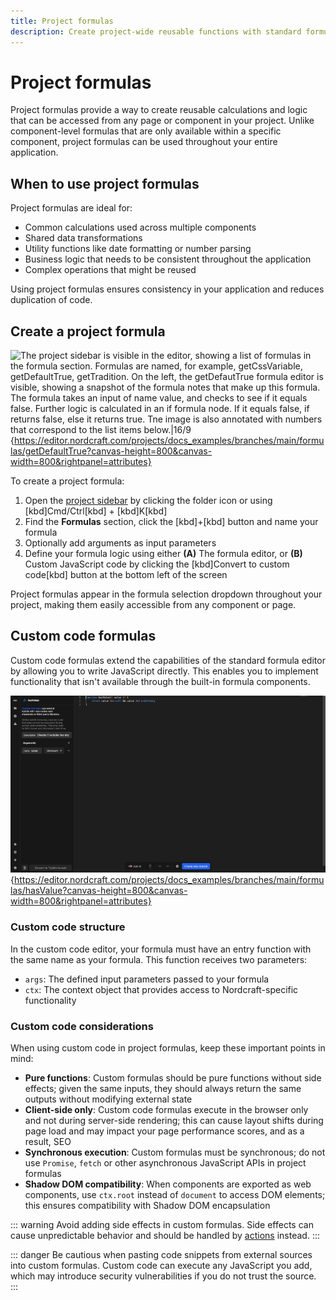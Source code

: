 ```yaml
---
title: Project formulas
description: Create project-wide reusable functions with standard formulas or custom JavaScript code for consistent logic across your components and pages.
---
```


# Project formulas

Project formulas provide a way to create reusable calculations and logic that can be accessed from any page or component in your project. Unlike component-level formulas that are only available within a specific component, project formulas can be used throughout your entire application.

## When to use project formulas

Project formulas are ideal for:

- Common calculations used across multiple components
- Shared data transformations
- Utility functions like date formatting or number parsing
- Business logic that needs to be consistent throughout the application
- Complex operations that might be reused

Using project formulas ensures consistency in your application and reduces duplication of code.

## Create a project formula

![The project sidebar is visible in the editor, showing a list of formulas in the formula section. Formulas are named, for example, getCssVariable, getDefaultTrue, getTradition. On the left, the getDefautTrue formula editor is visible, showing a snapshot of the formula notes that make up this formula. The formula takes an input of name value, and checks to see if it equals false. Further logic is calculated in an if formula node. If it equals false, if returns false, else it returns true. Tne image is also annotated with numbers that correspond to the list items below.|16/9](create-a-project-formula.webp 'Create a project formula'){https://editor.nordcraft.com/projects/docs_examples/branches/main/formulas/getDefaultTrue?canvas-height=800&canvas-width=800&rightpanel=attributes}

To create a project formula:

1. Open the [project sidebar](/the-editor/project-sidebar) by clicking the folder icon or using [kbd]Cmd/Ctrl[kbd] + [kbd]K[kbd]
2. Find the **Formulas** section, click the [kbd]+[kbd] button and name your formula
3. Optionally add arguments as input parameters
4. Define your formula logic using either
   **(A)** The formula editor, or
   **(B)** Custom JavaScript code by clicking the [kbd]Convert to custom code[kbd] button at the bottom left of the screen

Project formulas appear in the formula selection dropdown throughout your project, making them easily accessible from any component or page.

## Custom code formulas

Custom code formulas extend the capabilities of the standard formula editor by allowing you to write JavaScript directly. This enables you to implement functionality that isn't available through the built-in formula components.

![The custom code formula editor is visible. On the left the formula contains a description and a single input argument named value, with a type of unknown. On the right is a text editor that looks like an IDE, containing a short function named hasValue, which takes the value argument, and processes some logic.|16/9](global-custom-code-formula.webp 'Custom code formula'){https://editor.nordcraft.com/projects/docs_examples/branches/main/formulas/hasValue?canvas-height=800&canvas-width=800&rightpanel=attributes}

### Custom code structure

In the custom code editor, your formula must have an entry function with the same name as your formula. This function receives two parameters:

- `args`: The defined input parameters passed to your formula
- `ctx`: The context object that provides access to Nordcraft-specific functionality

### Custom code considerations

When using custom code in project formulas, keep these important points in mind:

- **Pure functions**: Custom formulas should be pure functions without side effects; given the same inputs, they should always return the same outputs without modifying external state
- **Client-side only**: Custom code formulas execute in the browser only and not during server-side rendering; this can cause layout shifts during page load and may impact your page performance scores, and as a result, SEO
- **Synchronous execution**: Custom formulas must be synchronous; do not use `Promise`, `fetch` or other asynchronous JavaScript APIs in project formulas
- **Shadow DOM compatibility**: When components are exported as web components, use `ctx.root` instead of `document` to access DOM elements; this ensures compatibility with Shadow DOM encapsulation

::: warning
Avoid adding side effects in custom formulas. Side effects can cause unpredictable behavior and should be handled by [actions](/actions/overview) instead.
:::

::: danger
Be cautious when pasting code snippets from external sources into custom formulas. Custom code can execute any JavaScript you add, which may introduce security vulnerabilities if you do not trust the source.
:::
